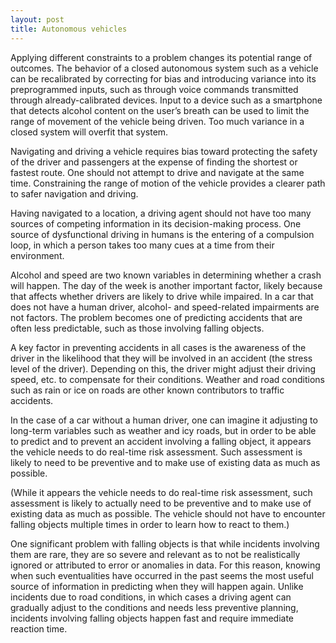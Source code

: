 ```yaml
---
layout: post
title: Autonomous vehicles
---
```


Applying different constraints to a problem changes its potential range of outcomes. The behavior of a closed autonomous system such as a vehicle can be recalibrated by correcting for bias and introducing variance into its preprogrammed inputs, such as through voice commands transmitted through already-calibrated devices. Input to a device such as a smartphone that detects alcohol content on the user’s breath can be used to limit the range of movement of the vehicle being driven. Too much variance in a closed system will overfit that system.

Navigating and driving a vehicle requires bias toward protecting the safety of the driver and passengers at the expense of finding the shortest or fastest route. One should not attempt to drive and navigate at the same time. Constraining the range of motion of the vehicle provides a clearer path to safer navigation and driving.

Having navigated to a location, a driving agent should not have too many sources of competing information in its decision-making process. One source of dysfunctional driving in humans is the entering of a compulsion loop, in which a person takes too many cues at a time from their environment. 

Alcohol and speed are two known variables in determining whether a crash will happen. The day of the week is another important factor, likely because that affects whether drivers are likely to drive while impaired. 
In a car that does not have a human driver, alcohol- and speed-related impairments are not factors. The problem becomes one of predicting accidents that are often less predictable, such as those involving falling objects. 

A key factor in preventing accidents in all cases is the awareness of the driver in the likelihood that they will be involved in an accident (the stress level of the driver). Depending on this, the driver might adjust their driving speed, etc. to compensate for their conditions. Weather and road conditions such as rain or ice on roads are other known contributors to traffic accidents. 

In the case of a car without a human driver, one can imagine it adjusting to long-term variables such as weather and icy roads, but in order to be able to predict and to prevent an accident involving a falling object, it appears the vehicle needs to do real-time risk assessment. Such assessment is likely to need to be preventive and to make use of existing data as much as possible.

(While it appears the vehicle needs to do real-time risk assessment, such assessment is likely to actually need to be preventive and to make use of existing data as much as possible. The vehicle should not have to encounter falling objects multiple times in order to learn how to react to them.)

One significant problem with falling objects is that while incidents involving them are rare, they are so severe and relevant as to not be realistically ignored or attributed to error or anomalies in data. For this reason, knowing when such eventualities have occurred in the past seems the most useful source of information in predicting when they will happen again. Unlike incidents due to road conditions, in which cases a driving agent can gradually adjust to the conditions and needs less preventive planning, incidents involving falling objects happen fast and require immediate reaction time.  




 


